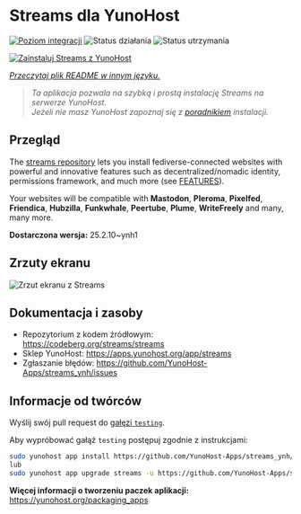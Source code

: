 <!--
To README zostało automatycznie wygenerowane przez <https://github.com/YunoHost/apps/tree/master/tools/readme_generator>
Nie powinno być ono edytowane ręcznie.
-->

# Streams dla YunoHost

[![Poziom integracji](https://apps.yunohost.org/badge/integration/streams)](https://ci-apps.yunohost.org/ci/apps/streams/)
![Status działania](https://apps.yunohost.org/badge/state/streams)
![Status utrzymania](https://apps.yunohost.org/badge/maintained/streams)

[![Zainstaluj Streams z YunoHost](https://install-app.yunohost.org/install-with-yunohost.svg)](https://install-app.yunohost.org/?app=streams)

*[Przeczytaj plik README w innym języku.](./ALL_README.md)*

> *Ta aplikacja pozwala na szybką i prostą instalację Streams na serwerze YunoHost.*  
> *Jeżeli nie masz YunoHost zapoznaj się z [poradnikiem](https://yunohost.org/install) instalacji.*

## Przegląd

The [streams repository](https://codeberg.org/streams/streams/) lets you install fediverse-connected websites with powerful and innovative features such as decentralized/nomadic identity, permissions framework, and much more (see [FEATURES](doc/FEATURES.md)).

Your websites will be compatible with **Mastodon**, **Pleroma**, **Pixelfed**, **Friendica**, **Hubzilla**, **Funkwhale**, **Peertube**, **Plume**, **WriteFreely** and many, many more.


**Dostarczona wersja:** 25.2.10~ynh1

## Zrzuty ekranu

![Zrzut ekranu z Streams](./doc/screenshots/example.png)

## Dokumentacja i zasoby

- Repozytorium z kodem źródłowym: <https://codeberg.org/streams/streams>
- Sklep YunoHost: <https://apps.yunohost.org/app/streams>
- Zgłaszanie błędów: <https://github.com/YunoHost-Apps/streams_ynh/issues>

## Informacje od twórców

Wyślij swój pull request do [gałęzi `testing`](https://github.com/YunoHost-Apps/streams_ynh/tree/testing).

Aby wypróbować gałąź `testing` postępuj zgodnie z instrukcjami:

```bash
sudo yunohost app install https://github.com/YunoHost-Apps/streams_ynh/tree/testing --debug
lub
sudo yunohost app upgrade streams -u https://github.com/YunoHost-Apps/streams_ynh/tree/testing --debug
```

**Więcej informacji o tworzeniu paczek aplikacji:** <https://yunohost.org/packaging_apps>
